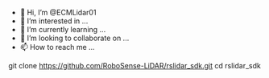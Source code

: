 - 👋 Hi, I’m @ECMLidar01
- 👀 I’m interested in ...
- 🌱 I’m currently learning ...
- 💞️ I’m looking to collaborate on ...
- 📫 How to reach me ...

<!---
ECMLidar01/ECMLidar01 is a ✨ special ✨ repository because its `README.md` (this file) appears on your GitHub profile.
You can click the Preview link to take a look at your changes.
--->
git clone https://github.com/RoboSense-LiDAR/rslidar_sdk.git
cd rslidar_sdk
